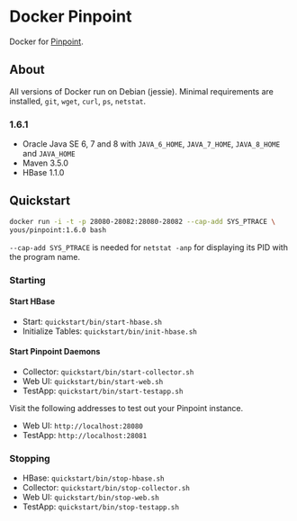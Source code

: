 # Docker Pinpoint

Docker for [Pinpoint](https://github.com/naver/pinpoint). 

## About

All versions of Docker run on Debian (jessie). Minimal requirements are installed, `git`, `wget`, `curl`, `ps`, `netstat`.

### 1.6.1

- Oracle Java SE 6, 7 and 8 with `JAVA_6_HOME`, `JAVA_7_HOME`, `JAVA_8_HOME` and `JAVA_HOME`
- Maven 3.5.0
- HBase 1.1.0



## Quickstart

``` sh
docker run -i -t -p 28080-28082:28080-28082 --cap-add SYS_PTRACE \
yous/pinpoint:1.6.0 bash
```

`--cap-add SYS_PTRACE` is needed for `netstat -anp` for displaying its PID with the program name. 

### Starting

#### Start HBase

- Start: `quickstart/bin/start-hbase.sh`
- Initialize Tables: `quickstart/bin/init-hbase.sh`

#### Start Pinpoint Daemons

- Collector: `quickstart/bin/start-collector.sh`
- Web UI: `quickstart/bin/start-web.sh`
- TestApp: `quickstart/bin/start-testapp.sh`

Visit the following addresses to test out your Pinpoint instance.

- Web UI: `http://localhost:28080`
- TestApp: `http://localhost:28081`

### Stopping

- HBase: `quickstart/bin/stop-hbase.sh`
- Collector: `quickstart/bin/stop-collector.sh`
- Web UI: `quickstart/bin/stop-web.sh`
- TestApp: `quickstart/bin/stop-testapp.sh`

